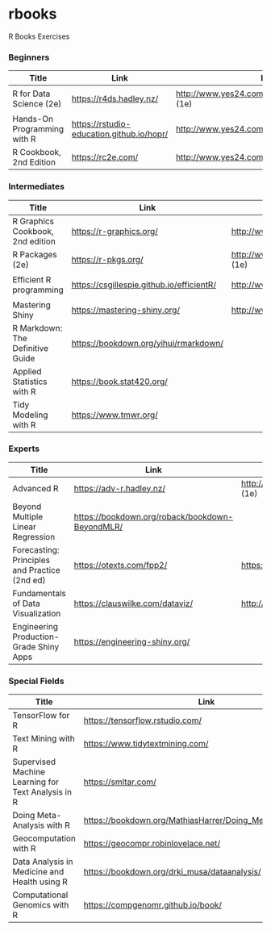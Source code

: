 # rbooks
R Books Exercises

### Beginners
|Title|Link|Korean|Category|
|---|---|---|---|
|R for Data Science (2e)|https://r4ds.hadley.nz/|http://www.yes24.com/Product/Goods/67856488 (1e)|`Introduction` `Overview` `Tidyverse`|
|Hands-On Programming with R|https://rstudio-education.github.io/hopr/|http://www.yes24.com/Product/Goods/29289813|`Introduction` `Programming` `Project`|
|R Cookbook, 2nd Edition|https://rc2e.com/|http://www.yes24.com/Product/Goods/101482119|`Introduction` `Overview`|

### Intermediates
|Title|Link|Korean|Category|
|---|---|---|---|
|R Graphics Cookbook, 2nd edition|https://r-graphics.org/|http://www.yes24.com/Product/Goods/11024010|`Introduction` `Visualization`|
|R Packages (2e)|https://r-pkgs.org/|http://www.yes24.com/Product/Goods/73429473 (1e)|`Production`|
|Efficient R programming|https://csgillespie.github.io/efficientR/|http://www.yes24.com/Product/Goods/61358257|`Programming` `Production` `Efficiency`|
|Mastering Shiny|https://mastering-shiny.org/|http://www.yes24.com/Product/Goods/116598818|`Shiny` `Production`|
|R Markdown: The Definitive Guide|https://bookdown.org/yihui/rmarkdown/||`Markdown` `Production`|
|Applied Statistics with R|https://book.stat420.org/||`Introduction` `Statistics`|
|Tidy Modeling with R|https://www.tmwr.org/||`MachineLearning` `Tidyverse`|

### Experts
|Title|Link|Korean|Category|
|---|---|---|---|
|Advanced R|https://adv-r.hadley.nz/|http://www.yes24.com/Product/Goods/60530267 (1e)|`Programming` `Efficiency`|
|Beyond Multiple Linear Regression|https://bookdown.org/roback/bookdown-BeyondMLR/||`Statistics` `Tidyverse`|
|Forecasting: Principles and Practice (2nd ed)|https://otexts.com/fpp2/|https://otexts.com/fppkr/ (free)|`Statistics` `Forecasting`|
|Fundamentals of Data Visualization|https://clauswilke.com/dataviz/|http://www.yes24.com/Product/Goods/87631760|`Statistics` `Visualization`|
|Engineering Production-Grade Shiny Apps|https://engineering-shiny.org/||`Shiny` `Production` `Efficiency`|

### Special Fields
|Title|Link|Korean|Category|
|---|---|---|---|
|TensorFlow for R|https://tensorflow.rstudio.com/||`MachineLearning` `DeepLearning`|
|Text Mining with R|https://www.tidytextmining.com/|http://www.yes24.com/Product/Goods/73782813|`TextMining` `Tidyverse`|
|Supervised Machine Learning for Text Analysis in R|https://smltar.com/||`TextMining` `Tidyverse` `MachineLearning` `DeepLearning`|
|Doing Meta-Analysis with R|https://bookdown.org/MathiasHarrer/Doing_Meta_Analysis_in_R/||`MetaAnalysis` `Statistics`|
|Geocomputation with R|https://geocompr.robinlovelace.net/||`GeoComputation`|
|Data Analysis in Medicine and Health using R|https://bookdown.org/drki_musa/dataanalysis/||`Introduction` `Biology` `Statistics`|
|Computational Genomics with R|https://compgenomr.github.io/book/||`Introduction` `Biology` `Statistics`|
